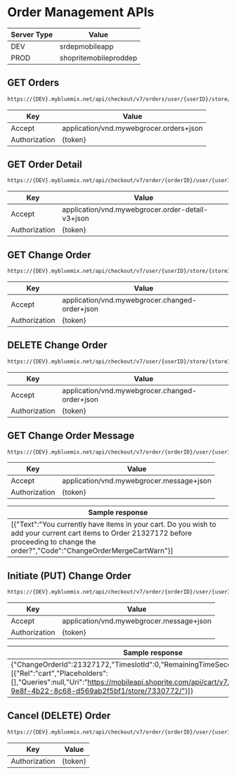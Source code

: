 # Order Management APIs

| Server Type       | Value                         |
|-------------------|-------------------------------|
| DEV               | srdepmobileapp                |
| PROD              | shopritemobileproddep         |

## GET Orders
```sh
https://{DEV}.mybluemix.net/api/checkout/v7/orders/user/{userID}/store/{storeID}
```

| Key             | Value                                                  |
|-----------------|--------------------------------------------------------|
| Accept          | application/vnd.mywebgrocer.orders+json                |
| Authorization   | {token}                                                |


## GET Order Detail
```sh
https://{DEV}.mybluemix.net/api/checkout/v7/order/{orderID}/user/{userID}
```

| Key             | Value                                                  |
|-----------------|--------------------------------------------------------|
| Accept          | application/vnd.mywebgrocer.order-detail-v3+json       |
| Authorization   | {token}                                                |


## GET Change Order
```sh
https://{DEV}.mybluemix.net/api/checkout/v7/user/{userID}/store/{storeID}/changed/order
```

| Key             | Value                                                  |
|-----------------|--------------------------------------------------------|
| Accept          | application/vnd.mywebgrocer.changed-order+json         |
| Authorization   | {token}                                                |


## DELETE Change Order
```sh
https://{DEV}.mybluemix.net/api/checkout/v7/user/{userID}/store/{storeID}/changed/order
```

| Key             | Value                                                  |
|-----------------|--------------------------------------------------------|
| Accept          | application/vnd.mywebgrocer.changed-order+json         |
| Authorization   | {token}                                                |


## GET Change Order Message
```sh
https://{DEV}.mybluemix.net/api/checkout/v7/order/{orderID}/user/{userID}/store/{storeID}/to/cart
```

| Key             | Value                                                  |
|-----------------|--------------------------------------------------------|
| Accept          | application/vnd.mywebgrocer.message+json               |
| Authorization   | {token}                                                |

|Sample response                                                                 |
|--------------------------------------------------------------------------------|
|[{"Text":"You currently have items in your cart. Do you wish to add your current cart items to Order 21327172 before proceeding to change the order?","Code":"ChangeOrderMergeCartWarn"}]|


## Initiate (PUT) Change Order
```sh
https://{DEV}.mybluemix.net/api/checkout/v7/order/{orderID}/user/{userID}/store/{storeID}/to/cart
```

| Key             | Value                                                  |
|-----------------|--------------------------------------------------------|
| Accept          | application/vnd.mywebgrocer.message+json               |
| Authorization   | {token}                                                |

|Sample response                                                                 |
|--------------------------------------------------------------------------------|
|{"ChangeOrderId":21327172,"TimeslotId":0,"RemainingTimeSeconds":5397,"Links":[{"Rel":"cart","Placeholders":[],"Queries":null,"Uri":"https://mobileapi.shoprite.com/api/cart/v7/user/cf24c5c5-9e8f-4b22-8c68-d569ab2f5bf1/store/7330772/"}]}|

## Cancel (DELETE) Order
```sh
https://{DEV}.mybluemix.net/api/checkout/v7/order/{orderID}/user/{userID}
```

| Key             | Value                                                  |
|-----------------|--------------------------------------------------------|
| Authorization   | {token}                                                |
